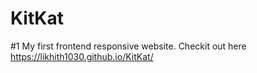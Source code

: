 # KitKat
#1 My first frontend responsive website. 
Checkit out here https://likhith1030.github.io/KitKat/
